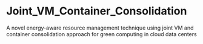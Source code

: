 # Joint_VM_Container_Consolidation

A novel energy-aware resource management technique using joint VM and container consolidation approach for green computing in cloud data centers
